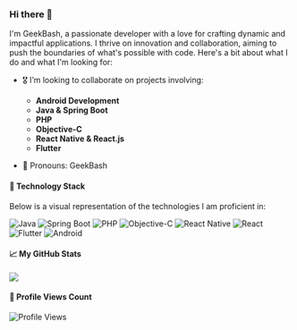 
### Hi there 👋

I'm GeekBash, a passionate developer with a love for crafting dynamic and impactful applications. I thrive on innovation and collaboration, aiming to push the boundaries of what's possible with code. Here's a bit about what I do and what I'm looking for:

- 🎖️ I’m looking to collaborate on projects involving:
  - **Android Development**
  - **Java & Spring Boot**
  - **PHP**
  - **Objective-C**
  - **React Native & React.js**
  - **Flutter**
  
- 🫡 Pronouns: GeekBash

#### 🚀 Technology Stack

Below is a visual representation of the technologies I am proficient in:

![Java](https://img.shields.io/badge/java-%23ED8B00.svg?style=for-the-badge&logo=java&logoColor=white)
![Spring Boot](https://img.shields.io/badge/Spring_Boot-%236DB33F.svg?style=for-the-badge&logo=spring-boot&logoColor=white)
![PHP](https://img.shields.io/badge/php-%23777BB4.svg?style=for-the-badge&logo=php&logoColor=white)
![Objective-C](https://img.shields.io/badge/Objective--C-%23000000.svg?style=for-the-badge&logo=apple&logoColor=white)
![React Native](https://img.shields.io/badge/React_Native-%2361DAFB.svg?style=for-the-badge&logo=react&logoColor=white)
![React](https://img.shields.io/badge/React-%2320232a.svg?style=for-the-badge&logo=react&logoColor=%2361DAFB)
![Flutter](https://img.shields.io/badge/Flutter-%2302569B.svg?style=for-the-badge&logo=flutter&logoColor=white)
![Android](https://img.shields.io/badge/Android-%233DDC84.svg?style=for-the-badge&logo=android&logoColor=white)

#### 📈 My GitHub Stats

<img src="https://github-readme-stats.vercel.app/api?username=ranushka-lakmal&show_icons=true&title_color=ffffff&icon_color=bb2acf&text_color=daf7dc&bg_color=151515">


#### 👀 Profile Views Count

![Profile Views](https://komarev.com/ghpvc/?username=ranushka-lakmal&style=flat-square&color=blueviolet&label=PROFILE+VIEWS)


